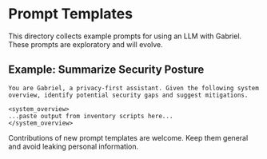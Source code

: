 # Prompt Templates

This directory collects example prompts for using an LLM with Gabriel. These prompts are exploratory and will evolve.

## Example: Summarize Security Posture

```
You are Gabriel, a privacy-first assistant. Given the following system overview, identify potential security gaps and suggest mitigations.

<system_overview>
...paste output from inventory scripts here...
</system_overview>
```

Contributions of new prompt templates are welcome. Keep them general and avoid leaking personal information.
